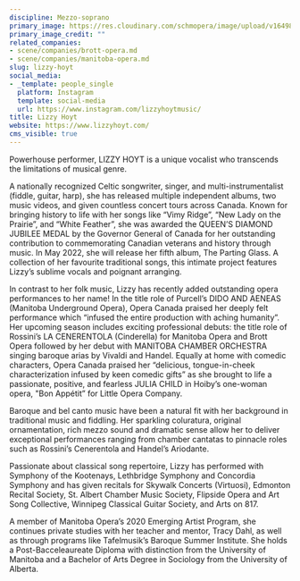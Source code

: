 ```yaml
---
discipline: Mezzo-soprano
primary_image: https://res.cloudinary.com/schmopera/image/upload/v1649864282/media/2022/04/LizzyHoyt_fr4ohb.jpg
primary_image_credit: ""
related_companies:
- scene/companies/brott-opera.md
- scene/companies/manitoba-opera.md
slug: lizzy-hoyt
social_media:
- _template: people_single
  platform: Instagram
  template: social-media
  url: https://www.instagram.com/lizzyhoytmusic/
title: Lizzy Hoyt
website: https://www.lizzyhoyt.com/
cms_visible: true
---
```

Powerhouse performer, LIZZY HOYT is a unique vocalist who transcends the limitations of musical genre.

A nationally recognized Celtic songwriter, singer, and multi-instrumentalist (fiddle, guitar, harp), she has released multiple independent albums, two music videos, and given countless concert tours across Canada. Known for bringing history to life with her songs like “Vimy Ridge”, “New Lady on the Prairie”, and “White Feather”, she was awarded the QUEEN’S DIAMOND JUBILEE MEDAL by the Governor General of Canada for her outstanding contribution to commemorating Canadian veterans and history through music. In May 2022, she will release her fifth album, The Parting Glass. A collection of her favourite traditional songs, this intimate project features Lizzy’s sublime vocals and poignant arranging.

In contrast to her folk music, Lizzy has recently added outstanding opera performances to her name! In the title role of Purcell’s DIDO AND AENEAS (Manitoba Underground Opera), Opera Canada praised her deeply felt performance which “infused the entire production with aching humanity”. Her upcoming season includes exciting professional debuts: the title role of Rossini’s LA CENERENTOLA (Cinderella) for Manitoba Opera and Brott Opera followed by her debut with MANITOBA CHAMBER ORCHESTRA singing baroque arias by Vivaldi and Handel. Equally at home with comedic characters, Opera Canada praised her “delicious, tongue-in-cheek characterization infused by keen comedic gifts” as she brought to life a passionate, positive, and fearless JULIA CHILD in Hoiby’s one-woman opera, "Bon Appétit” for Little Opera Company.  
  
Baroque and bel canto music have been a natural fit with her background in traditional music and fiddling. Her sparkling coluratura, original ornamentation, rich mezzo sound and dramatic sense allow her to deliver exceptional performances ranging from chamber cantatas to pinnacle roles such as Rossini’s Cenerentola and Handel’s Ariodante.  
  
Passionate about classical song repertoire, Lizzy has performed with Symphony of the Kootenays, Lethbridge Symphony and Concordia Symphony and has given recitals for Skywalk Concerts (Virtuosi), Edmonton Recital Society, St. Albert Chamber Music Society, Flipside Opera and Art Song Collective, Winnipeg Classical Guitar Society, and Arts on 817.  
  
A member of Manitoba Opera’s 2020 Emerging Artist Program, she continues private studies with her teacher and mentor, Tracy Dahl, as well as through programs like Tafelmusik’s Baroque Summer Institute. She holds a Post-Bacceleaureate Diploma with distinction from the University of Manitoba and a Bachelor of Arts Degree in Sociology from the University of Alberta.